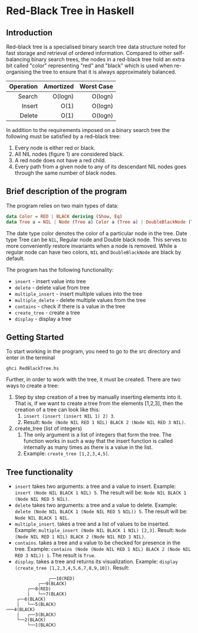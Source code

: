 # Red-Black Tree in Haskell
## Introduction
Red–black tree is a specialised binary search tree data structure noted for fast storage and retrieval of ordered information. Compared to other self-balancing binary search trees, the nodes in a red-black tree hold an extra bit called "color" representing "red" and "black" which is used when re-organising the tree to ensure that it is always approximately balanced.

| Operation | Amortized      | Worst Case |
| ---:      | ---:           | ---:       |
| Search    | O(logn)        | O(logn)    |
| Insert    | O(1)           | O(logn)    |
| Delete    | O(1)           | O(logn)    |


In addition to the requirements imposed on a binary search tree the following must be satisfied by a red–black tree:

1. Every node is either red or black.
2. All NIL nodes (figure 1) are considered black.
3. A red node does not have a red child.
4. Every path from a given node to any of its descendant NIL nodes goes through the same number of black nodes.
## Brief description of the program
The program relies on two main types of data:
~~~ haskell
data Color = RED | BLACK deriving (Show, Eq) 
data Tree a = NIL | Node (Tree a) Color a (Tree a) | DoubleBlackNode (Tree a) deriving (Show,Eq)
~~~ 
The date type color denotes the color of a particular node in the tree. Date type Tree can be ```NIL```, Regular node and Double black node. This serves to more conveniently restore invariants when a node is removed. While a regular node can have two colors, ```NIL``` and ```DoubleBlackNode``` are black by default.

The program has the following functionality:
* ```insert``` - insert value into tree
* ```delete``` - delete value from tree
* ```multiple_insert``` - insert multiple values into the tree
* ```multiple_delete``` - delete multiple values from the tree
* ```contains``` - check if there is a value in the tree
* ```create_tree``` - create a tree
* ```display``` - display a tree

## Getting Started
To start working in the program, you need to go to the src directory and enter in the terminal

```
ghci RedBlackTree.hs
```

Further, in order to work with the tree, it must be created. There are two ways to create a tree:
1. Step by step creation of a tree by manually inserting elements into it. That is, if we want to create a tree from the elements [1,2,3], then the creation of a tree can look like this:
     1. ```insert (insert (insert NIL 1) 2) 3```.
     2. Result: ```Node (Node NIL RED 1 NIL) BLACK 2 (Node NIL RED 3 NIL)```.
2. create_tree (list of integers)
     1. The only argument is a list of integers that form the tree. The function works in such a way that the insert function is called internally as many times as there is a value in the list.
     2. Example: ```create_tree [1,2,3,4,5]```.

## Tree functionality

* ```insert``` takes two arguments: a tree and a value to insert. Example: ```insert (Node NIL BLACK 1 NIL) 5```. The result will be: ```Node NIL BLACK 1 (Node NIL RED 5 NIL)```.
* ```delete``` takes two arguments: a tree and a value to delete. Example: ```delete (Node NIL BLACK 1 (Node NIL RED 5 NIL)) 5```. The result will be: ```Node NIL BLACK 1 NIL```.
* ```multiple_insert```. takes a tree and a list of values to be inserted. Example: ```multiple_insert (Node NIL BLACK 1 NIL) [2,3]```. Result: ```Node (Node NIL RED 1 NIL) BLACK 2 (Node NIL RED 3 NIL)```.
* ```contains```. takes a tree and a value to be checked for presence in the tree. Example: ```contains (Node (Node NIL RED 1 NIL) BLACK 2 (Node NIL RED 3 NIL)) 1```. The result is ```True```.
* ```display```. takes a tree and returns its visualization. Example: ```display (create_tree [1,2,3,4,5,6,7,8,9,10])```. Result:
```                
                ┌──10(RED)
            ┌──9(BLACK)
        ┌──8(RED)
        |   └──7(BLACK)
    ┌──6(BLACK)
    |   └──5(BLACK)
───4(BLACK)
    |   ┌──3(BLACK)
    └──2(BLACK)
        └──1(BLACK)
```
